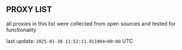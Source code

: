 ## PROXY LIST

all proxies in this list were collected from open sources and tested for functionality

last update: `2025-01-30 11:52:11.911904+00:00` UTC